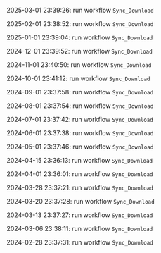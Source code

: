 2025-03-01 23:39:26: run workflow `Sync_Download` 

2025-02-01 23:38:52: run workflow `Sync_Download` 

2025-01-01 23:39:04: run workflow `Sync_Download` 

2024-12-01 23:39:52: run workflow `Sync_Download` 

2024-11-01 23:40:50: run workflow `Sync_Download` 

2024-10-01 23:41:12: run workflow `Sync_Download` 

2024-09-01 23:37:58: run workflow `Sync_Download` 

2024-08-01 23:37:54: run workflow `Sync_Download` 

2024-07-01 23:37:42: run workflow `Sync_Download` 

2024-06-01 23:37:38: run workflow `Sync_Download` 

2024-05-01 23:37:46: run workflow `Sync_Download` 

2024-04-15 23:36:13: run workflow `Sync_Download` 

2024-04-01 23:36:01: run workflow `Sync_Download` 

2024-03-28 23:37:21: run workflow `Sync_Download` 

2024-03-20 23:37:28: run workflow `Sync_Download` 

2024-03-13 23:37:27: run workflow `Sync_Download` 

2024-03-06 23:38:11: run workflow `Sync_Download` 

2024-02-28 23:37:31: run workflow `Sync_Download` 


